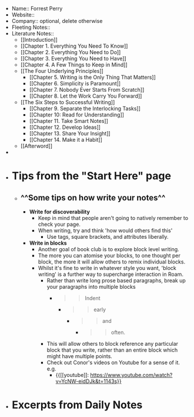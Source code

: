 - Name:: Forrest Perry
- Website:: 
- Company:: optional, delete otherwise
- Fleeting Notes:: 
- Literature Notes::
    - [[Introduction]]
    - [[Chapter 1. Everything You Need To Know]]
    - [[Chapter 2. Everything You Need to Do]]
    - [[Chapter 3. Everything You Need to Have]]
    - [[Chapter 4. A Few Things to Keep in Mind]]
    - [[The Four Underlying Principles]]
        - [[Chapter 5. Writing is the Only Thing That Matters]]
        - [[Chapter 6. Simplicity is Paramount]]
        - [[Chapter 7. Nobody Ever Starts From Scratch]]
        - [[Chapter 8. Let the Work Carry You Forward]]
    - [[The Six Steps to Successful Writing]]
        - [[Chapter 9. Separate the Interlocking Tasks]]
        - [[Chapter 10: Read for Understanding]]
        - [[Chapter 11. Take Smart Notes]]
        - [[Chapter 12. Develop Ideas]]  
        - [[Chapter 13. Share Your Insight]]
        - [[Chapter 14. Make it a Habit]]
    - [[Afterword]]
- 
- # Tips from the "Start Here" page
    - ## ^^**Some tips on how write your notes**^^
        - **Write for discoverability**
            - Keep in mind that people aren't going to natively remember to check your page.  
            - When writing, try and think 'how would others find this' 
                - Use tags, square brackets, and attributes liberally.
        - **Write in blocks**
            - Another goal of book club is to explore block level writing. 
            - The more you can atomise your blocks, to one thought per block, the more it will allow others to remix individual blocks. 
            - Whilst it's fine to write in whatever style you want, 'block writing' is a further way to supercharge interaction in Roam. 
                - Rather than write long prose based paragraphs, break up your paragraphs into multiple blocks 
                    - >>Indent 
                        - >>  early 
                            - >>  and 
                                - >> often. 
                - This will allow others to block reference any particular block that you write, rather than an entire block which might have multiple points.
                - Check out Conor's videos on Youtube for a sense of it. e.g.
                    - {{[[youtube]]: https://www.youtube.com/watch?v=YcNW-eidDJk&t=1143s}}
- # Excerpts from Daily Notes
